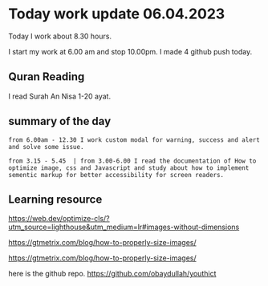 # Today work update 06.04.2023

Today I work about 8.30 hours.

I start my work at 6.00 am and stop 10.00pm.
I made 4 github push today.

## Quran Reading

I read Surah An Nisa 1-20 ayat.

## summary of the day

    from 6.00am - 12.30 I work custom modal for warning, success and alert and solve some issue.

    from 3.15 - 5.45  | from 3.00-6.00 I read the documentation of How to optimize image, css and Javascript and study about how to implement sementic markup for better accessibility for screen readers.

## Learning resource

https://web.dev/optimize-cls/?utm_source=lighthouse&utm_medium=lr#images-without-dimensions

https://gtmetrix.com/blog/how-to-properly-size-images/

https://gtmetrix.com/blog/how-to-properly-size-images/

here is the github repo.
https://github.com/obaydullah/youthict
